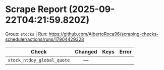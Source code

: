 # Scrape Report (2025-09-22T04:21:59.820Z)

Group: `stocks`  |  Run: https://github.com/AlbertoRoca96/scraping-checks-scheduler/actions/runs/17904429328

| Check | Changed | Keys | Error |
|---|:---:|:--|:--|
| `stock_ntdoy_global_quote` | — |  |  |
